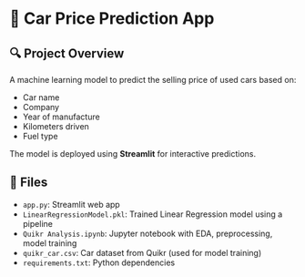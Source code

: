 # 🚗 Car Price Prediction App

## 🔍 Project Overview

A machine learning model to predict the selling price of used cars based on:
- Car name
- Company
- Year of manufacture
- Kilometers driven
- Fuel type

The model is deployed using **Streamlit** for interactive predictions.

## 📁 Files

- `app.py`: Streamlit web app
- `LinearRegressionModel.pkl`: Trained Linear Regression model using a pipeline
- `Quikr Analysis.ipynb`: Jupyter notebook with EDA, preprocessing, model training
- `quikr_car.csv`: Car dataset from Quikr (used for model training)
- `requirements.txt`: Python dependencies


